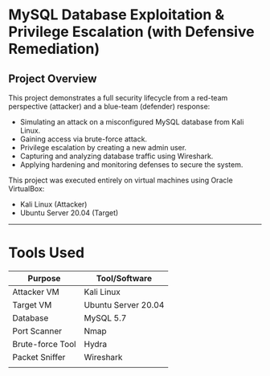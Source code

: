#  MySQL Database Exploitation & Privilege Escalation (with Defensive Remediation)

## Project Overview

This project demonstrates a full security lifecycle from a red-team perspective (attacker) and a blue-team (defender) response:

- Simulating an attack on a misconfigured MySQL database from Kali Linux.
- Gaining access via brute-force attack.
- Privilege escalation by creating a new admin user.
- Capturing and analyzing database traffic using Wireshark.
- Applying hardening and monitoring defenses to secure the system.

This project was executed entirely on virtual machines using Oracle VirtualBox:  
- Kali Linux (Attacker)  
- Ubuntu Server 20.04 (Target)

---

# Tools Used

| Purpose             | Tool/Software          
|---------------------|------------------------
| Attacker VM         | Kali Linux             
| Target VM           | Ubuntu Server 20.04    
| Database            | MySQL 5.7              
| Port Scanner        | Nmap                   
| Brute-force Tool    | Hydra                  
| Packet Sniffer      | Wireshark              
         |
